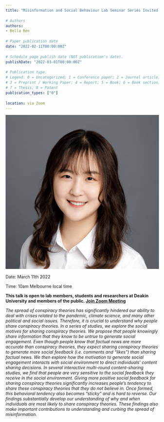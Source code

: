 ```yaml
---
title: "Misinformation and Social Behaviour Lab Seminar Series Invited Talk - Bella Ren - Beyond Belief: Social Motive for Sharing Conspiracy Theories"

# Authors
authors:
- Bella Ren

# Paper publication date
date: "2022-02-11T00:00:00Z"

# Schedule page publish date (NOT publication's date).
publishDate: "2022-03-01T00:00:00Z"

# Publication type.
# Legend: 0 = Uncategorized; 1 = Conference paper; 2 = Journal article;
# 3 = Preprint / Working Paper; 4 = Report; 5 = Book; 6 = Book section;
# 7 = Thesis; 8 = Patent
publication_types: ["0"]

location: via Zoom
---
```


![Bella Ren](bella.jpg)

Date: March 11th 2022

Time: 10am Melbourne local time

**This talk is  open to lab members, students and researchers at Deakin University and members of the public. [Join Zoom Meeting](https://deakin.zoom.us/j/89601954126?pwd=MjQrOWFQNjBKNXZVeStINTdJRTFtUT09)**

*The spread of conspiracy theories has significantly hindered our ability to deal with crises related to the pandemic, climate science, and many other political and social issues. Therefore, it is crucial to understand why people share conspiracy theories. In a series of studies, we explore the social motives for sharing conspiracy theories. We propose that people knowingly share information that they know to be untrue to generate social engagement. Even though people know that factual news are more accurate than conspiracy theories, they expect sharing conspiracy theories to generate more social feedback (i.e. comments and “likes”) than sharing factual news. We then explore how the motivation to generate social engagement interacts with social environment to direct individuals’ content sharing decisions. In several interactive multi-round content-sharing studies, we find that people are very sensitive to the social feedback they receive in the social environment. Giving more positive social feedback for sharing conspiracy theories significantly increases people’s tendency to share these conspiracy theories that they do not believe in. Once formed, this behavioral tendency also becomes “sticky” and is hard to reverse. Our findings substantially develop our understanding of why and when individuals are most likely to share conspiracy theories. These findings also make important contributions to understanding and curbing the spread of misinformation.*
